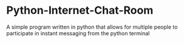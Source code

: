 # Python-Internet-Chat-Room
A simple program written in python that allows for multiple people to participate in instant messaging from the python terminal
